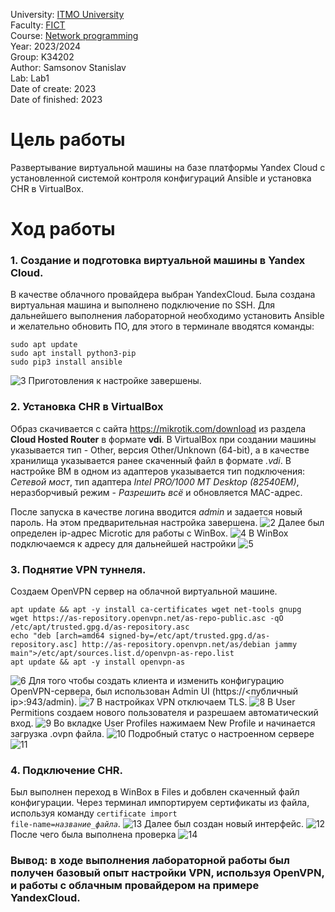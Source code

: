 University: [ITMO University](https://itmo.ru/ru/) <br/>
Faculty: [FICT](https://fict.itmo.ru) <br/>
Course: [Network programming](https://github.com/itmo-ict-faculty/network-programming) <br/>
Year: 2023/2024 <br/>
Group: K34202 <br/>
Author: Samsonov Stanislav <br/>
Lab: Lab1 <br/>
Date of create: 2023 <br/>
Date of finished: 2023 <br/>


# Цель работы
Развертывание виртуальной машины на базе платформы Yandex Cloud с установленной системой контроля конфигураций Ansible и установка CHR в VirtualBox.

# Ход работы
### 1. Создание и подготовка виртуальной машины в Yandex Cloud.
В качестве облачного провайдера выбран YandexCloud. Была создана виртуальная машина и выполнено подключение по SSH.
Для дальнейшего выполнения лабораторной необходимо установить Ansible и желательно обновить ПО, для этого в терминале вводятся команды:
```
sudo apt update
sudo apt install python3-pip
sudo pip3 install ansible
```
![3](https://github.com/Slabhide/2023_2024-network_programming-k34202-samsonov_stanislav/blob/main/lab1/pictures/3.png)
Приготовления к настройке завершены.

### 2. Установка CHR в VirtualBox

Образ скачивается с сайта https://mikrotik.com/download из раздела **Cloud Hosted Router** в формате **vdi**. В VirtualBox при создании машины указывается тип - Other, версия Other/Unknown (64-bit), а в качестве хранилища указывается ранее скаченный файл в формате *.vdi*. В настройке ВМ в одном из адаптеров указывается тип подключения: *Сетевой мост*, тип адаптера *Intel PRO/1000 MT Desktop (82540EM)*, неразборчивый режим - *Разрешить всё* и обновляется MAC-адрес.
  
После запуска в качестве логина вводится *admin* и задается новый пароль. На этом предварительная настройка завершена.
![2](https://github.com/Slabhide/2023_2024-network_programming-k34202-samsonov_stanislav/blob/main/lab1/pictures/2.png)
Далее был определен ip-адрес Microtic для работы с WinBox.
![4](https://github.com/Slabhide/2023_2024-network_programming-k34202-samsonov_stanislav/blob/main/lab1/pictures/4.png)
В WinBox подключаемся к адресу для дальнейшей настройки
![5](https://github.com/Slabhide/2023_2024-network_programming-k34202-samsonov_stanislav/blob/main/lab1/pictures/5.png)
### 3. Поднятие VPN туннеля.
Создаем OpenVPN сервер на облачной виртуальной машине.
```
apt update && apt -y install ca-certificates wget net-tools gnupg
wget https://as-repository.openvpn.net/as-repo-public.asc -qO /etc/apt/trusted.gpg.d/as-repository.asc
echo "deb [arch=amd64 signed-by=/etc/apt/trusted.gpg.d/as-repository.asc] http://as-repository.openvpn.net/as/debian jammy main">/etc/apt/sources.list.d/openvpn-as-repo.list
apt update && apt -y install openvpn-as
```
![6](https://github.com/Slabhide/2023_2024-network_programming-k34202-samsonov_stanislav/blob/main/lab1/pictures/6.png)
Для того чтобы создать клиента и изменить конфигурацию OpenVPN-сервера, был использован Admin UI (https://<публичный ip>:943/admin).
![7](https://github.com/Slabhide/2023_2024-network_programming-k34202-samsonov_stanislav/blob/main/lab1/pictures/6.png)
В настройках VPN отключаем TLS.
![8](https://github.com/Slabhide/2023_2024-network_programming-k34202-samsonov_stanislav/blob/main/lab1/pictures/8.png)
В User Permitions создаем нового пользователя и разрешаем автоматический вход.
![9](https://github.com/Slabhide/2023_2024-network_programming-k34202-samsonov_stanislav/blob/main/lab1/pictures/9.png)
Во вкладке User Profiles нажимаем New Profile и начинается загрузка .ovpn файла.
![10](https://github.com/Slabhide/2023_2024-network_programming-k34202-samsonov_stanislav/blob/main/lab1/pictures/10.png)
Подробный статус о настроенном сервере
![11](https://github.com/Slabhide/2023_2024-network_programming-k34202-samsonov_stanislav/blob/main/lab1/pictures/11.png)

### 4. Подключение CHR.

Был выполнен переход в WinBox в Files и добвлен скаченный файл конфигурации.
Через терминал импортируем сертификаты из файла, используя команду <code>certificate import file-name=*название_файла*</code>.
![13](https://github.com/Slabhide/2023_2024-network_programming-k34202-samsonov_stanislav/blob/main/lab1/pictures/13.png)
Далее был создан новый интерфейс.
![12](https://github.com/Slabhide/2023_2024-network_programming-k34202-samsonov_stanislav/blob/main/lab1/pictures/12.png)
После чего была выполнена проверка
![14](https://github.com/Slabhide/2023_2024-network_programming-k34202-samsonov_stanislav/blob/main/lab1/pictures/14.png)


### Вывод: в ходе выполнения лабораторной работы был получен базовый опыт настройки VPN, используя OpenVPN, и работы с облачным провайдером на примере YandexCloud.







